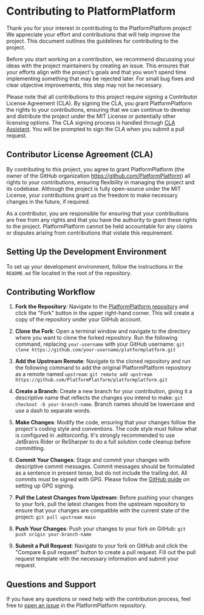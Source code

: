 # Contributing to PlatformPlatform

Thank you for your interest in contributing to the PlatformPlatform project! We appreciate your effort and contributions that will help improve the project. This document outlines the guidelines for contributing to the project.

Before you start working on a contribution, we recommend discussing your ideas with the project maintainers by creating an issue. This ensures that your efforts align with the project's goals and that you won't spend time implementing something that may be rejected later. For small bug fixes and clear objective improvements, this step may not be necessary.

Please note that all contributions to this project require signing a Contributor License Agreement (CLA). By signing the CLA, you grant PlatformPlatform the rights to your contributions, ensuring that we can continue to develop and distribute the project under the MIT License or potentially other licensing options. The CLA signing process is handled through [CLA Assistant](https://cla-assistant.io/). You will be prompted to sign the CLA when you submit a pull request.


## Contributor License Agreement (CLA)

By contributing to this project, you agree to grant PlatformPlatform (the owner of the GitHub organization https://github.com/PlatformPlatform) all rights to your contributions, ensuring flexibility in managing the project and its codebase. Although the project is fully open-source under the MIT License, your contributions grant us the freedom to make necessary changes in the future, if required.

As a contributor, you are responsible for ensuring that your contributions are free from any rights and that you have the authority to grant these rights to the project. PlatformPlatform cannot be held accountable for any claims or disputes arising from contributions that violate this requirement.


## Setting Up the Development Environment

To set up your development environment, follow the instructions in the `README.md` file located in the root of the repository.


## Contributing Workflow

1. **Fork the Repository**: Navigate to the [PlatformPlatform repository](https://github.com/PlatformPlatform/platformplatform) and click the "Fork" button in the upper right-hand corner. This will create a copy of the repository under your GitHub account.

2. **Clone the Fork**: Open a terminal window and navigate to the directory where you want to clone the forked repository. Run the following command, replacing `your-username` with your GitHub username: `git clone https://github.com/your-username/platformplatform.git`

3. **Add the Upstream Remote**: Navigate to the cloned repository and run the following command to add the original PlatformPlatform repository as a remote named `upstream`: `git remote add upstream https://github.com/PlatformPlatform/platformplatform.git`

4. **Create a Branch**: Create a new branch for your contribution, giving it a descriptive name that reflects the changes you intend to make: `git checkout -b your-branch-name`. Branch names should be lowercase and use a dash to separate words.

5. **Make Changes**: Modify the code, ensuring that your changes follow the project's coding style and conventions. The code style must follow what is configured in .editorconfig. It's strongly recommended to use JetBrains Rider or ReSharper to do a full solution code cleanup before committing.

6. **Commit Your Changes**: Stage and commit your changes with descriptive commit messages. Commit messages should be formulated as a sentence in present tense, but do not include the trailing dot. All commits must be signed with GPG. Please follow the [GitHub guide](https://docs.github.com/en/authentication/managing-commit-signature-verification) on setting up GPG signing.

7. **Pull the Latest Changes from Upstream**: Before pushing your changes to your fork, pull the latest changes from the upstream repository to ensure that your changes are compatible with the current state of the project: `git pull upstream main`

8. **Push Your Changes**: Push your changes to your fork on GitHub: `git push origin your-branch-name`

9. **Submit a Pull Request**: Navigate to your fork on GitHub and click the "Compare & pull request" button to create a pull request. Fill out the pull request template with the necessary information and submit your request.


## Questions and Support

If you have any questions or need help with the contribution process, feel free to [open an issue](https://github.com/PlatformPlatform/platformplatform/issues/new) in the PlatformPlatform repository.
